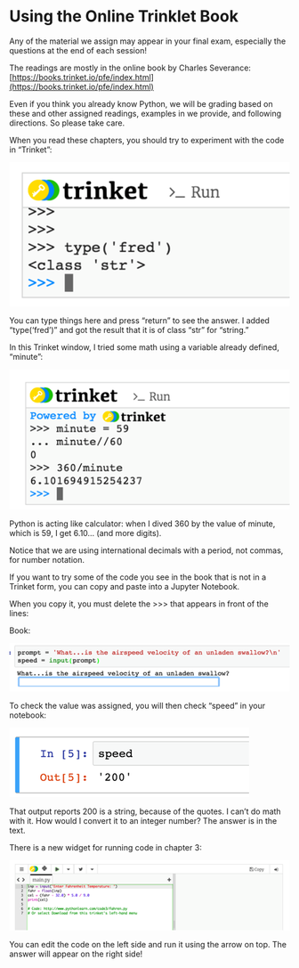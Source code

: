# Using the Online Trinklet Book

Any of the material we assign may appear in your final exam, especially the questions at the end of each session!

The readings are mostly in the online book by Charles Severance: [https://books.trinket.io/pfe/index.html](https://books.trinket.io/pfe/index.html)

Even if you think you already know Python, we will be grading based on these and other assigned readings, examples in we provide, and following directions.  So please take care.

When you read these chapters, you should try to experiment with the code in “Trinket”:

<img alt="Using the Online Trinket Book-cd04cce5.png" src="assets/Using the Online Trinket Book-cd04cce5.png" width="" height="" >

You can type things here and press “return” to see the answer.  I added “type(‘fred’)” and got the result that it is of class “str” for “string.”

In this Trinket window, I tried some math using a variable already defined, “minute”:

<img alt="Using the Online Trinket Book-fef30acc.png" src="assets/Using the Online Trinket Book-fef30acc.png" width="" height="" >

Python is acting like calculator: when I dived 360 by the value of minute, which is 59, I get 6.10… (and more digits).

Notice that we are using international decimals with a period, not commas, for number notation.

If you want to try some of the code you see in the book that is not in a Trinket form, you can copy and paste into a Jupyter Notebook.

When you copy it, you must delete the >>> that appears in front of the lines:

Book:

<img alt="Using the Online Trinket Book-1f10b369.png" src="assets/Using the Online Trinket Book-1f10b369.png" width="" height="" >

To check the value was assigned, you will then check “speed” in your notebook:

<img alt="Using the Online Trinket Book-e8a04dc2.png" src="assets/Using the Online Trinket Book-e8a04dc2.png" width="" height="" >

That output reports 200 is a string, because of the quotes.  I can’t do math with it.  How would I convert it to an integer number?  The answer is in the text.


There is a new widget for running code in chapter 3:

<img alt="Using the Online Trinket Book-b3a821ca.png" src="assets/Using the Online Trinket Book-b3a821ca.png" width="" height="" >

You can edit the code on the left side and run it using the arrow on top.  The answer will appear on the right side!
